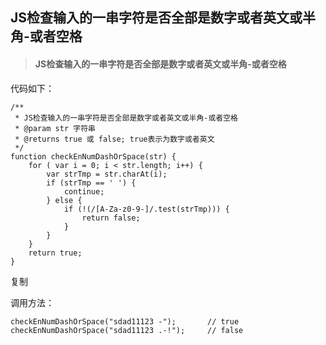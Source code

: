 ## JS检查输入的一串字符是否全部是数字或者英文或半角-或者空格

> #### JS检查输入的一串字符是否全部是数字或者英文或半角-或者空格

代码如下：

~~~
/**
 * JS检查输入的一串字符是否全部是数字或者英文或半角-或者空格
 * @param str 字符串
 * @returns true 或 false; true表示为数字或者英文
 */
function checkEnNumDashOrSpace(str) {
    for ( var i = 0; i < str.length; i++) {
        var strTmp = str.charAt(i);
        if (strTmp == ' ') {
            continue;
        } else {
            if (!(/[A-Za-z0-9-]/.test(strTmp))) {
                return false;
            }
        }
    }
    return true;
}

~~~

复制

调用方法：

~~~
checkEnNumDashOrSpace("sdad11123 -");   	// true
checkEnNumDashOrSpace("sdad11123 .-!");   	// false
~~~

